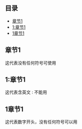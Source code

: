 ## 目录
- [章节1](#章节1)
- [1:章节1](#1:章节1)
- [1章节1](#1章节1)

## 章节1
这代表没有任何符号可使用

## 1:章节1
这代表含英文 : 不能用

## 1章节1
这代表数字开头，没有任何符号可以用





